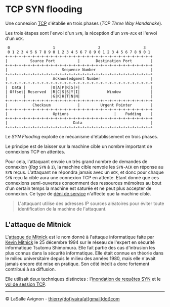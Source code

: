 # TCP SYN flooding

Une connexion [TCP](../../reseau/tcp.md) s'établie en trois phases (_TCP Three Way Handshake_).

Les trois étapes sont l'envoi d'un `SYN`, la réception d'un `SYN-ACK` et l'envoi d'un `ACK`.

```
 0                   1                   2                   3
 0 1 2 3 4 5 6 7 8 9 0 1 2 3 4 5 6 7 8 9 0 1 2 3 4 5 6 7 8 9 0 1
+-+-+-+-+-+-+-+-+-+-+-+-+-+-+-+-+-+-+-+-+-+-+-+-+-+-+-+-+-+-+-+-+
|          Source Port          |       Destination Port        |
+-+-+-+-+-+-+-+-+-+-+-+-+-+-+-+-+-+-+-+-+-+-+-+-+-+-+-+-+-+-+-+-+
|                        Sequence Number                        |
+-+-+-+-+-+-+-+-+-+-+-+-+-+-+-+-+-+-+-+-+-+-+-+-+-+-+-+-+-+-+-+-+
|                    Acknowledgment Number                      |
+-+-+-+-+-+-+-+-+-+-+-+-+-+-+-+-+-+-+-+-+-+-+-+-+-+-+-+-+-+-+-+-+
|  Data |           |U|A|P|R|S|F|                               |
| Offset| Reserved  |R|C|S|S|Y|I|            Window             |
|       |           |G|K|H|T|N|N|                               |
+-+-+-+-+-+-+-+-+-+-+-+-+-+-+-+-+-+-+-+-+-+-+-+-+-+-+-+-+-+-+-+-+
|           Checksum            |         Urgent Pointer        |
+-+-+-+-+-+-+-+-+-+-+-+-+-+-+-+-+-+-+-+-+-+-+-+-+-+-+-+-+-+-+-+-+
|                    Options                    |    Padding    |
+-+-+-+-+-+-+-+-+-+-+-+-+-+-+-+-+-+-+-+-+-+-+-+-+-+-+-+-+-+-+-+-+
|                             Data                              |
+-+-+-+-+-+-+-+-+-+-+-+-+-+-+-+-+-+-+-+-+-+-+-+-+-+-+-+-+-+-+-+-+
```

Le _SYN Flooding_ exploite ce mécanisme d'établissement en trois phases.

Le principe est de laisser sur la machine cible un nombre important de connexions TCP en attentes.

Pour cela, l'attaquant envoie un très grand nombre de demandes de connexion (_flag_ `SYN` à `1`), la machine cible renvoie les `SYN-ACK` en réponse au `SYN` reçus. L'attaquant ne répondra jamais avec un `ACK`, et donc pour chaque `SYN` reçu la cible aura une connexion TCP en attente. Etant donné que ces connexions semi-ouvertes consomment des ressources mémoires au bout d'un certain temps la machine est saturée et ne peut plus accepter de connexion. Ce type de [déni de service](../denial-of-service.md) n'affecte que la machine cible.

> L'attaquant utilise des adresses IP sources aléatoires pour éviter toute identification de la machine de l'attaquant.

## L'attaque de Mitnick

L'[attaque de Mitnick](attaque-mitnick.md) est le nom donné à l'attaque informatique faite par [Kevin Mitnick](https://fr.wikipedia.org/wiki/Kevin_Mitnick) le 25 décembre 1994 sur le réseau de l'expert en sécurité informatique Tsutomu Shimomura. Elle fait partie des cas d'intrusion les plus connus dans la sécurité informatique. Elle était connue en théorie dans le milieu universitaire depuis le milieu des années 1980, mais elle n'avait jamais encore été mise en pratique. Son côté inédit a donc fortement contribué à sa diffusion.

Elle utilisait deux techniques distinctes : l'[inondation de requêtes SYN](tcp-syn-flooding.md) et le [vol de session TCP](tcp-session-hijacking.md).

---
©️ LaSalle Avignon - [thierry(dot)vaira(at)gmail(dot)com](thierry.vaira@gmail.com)

